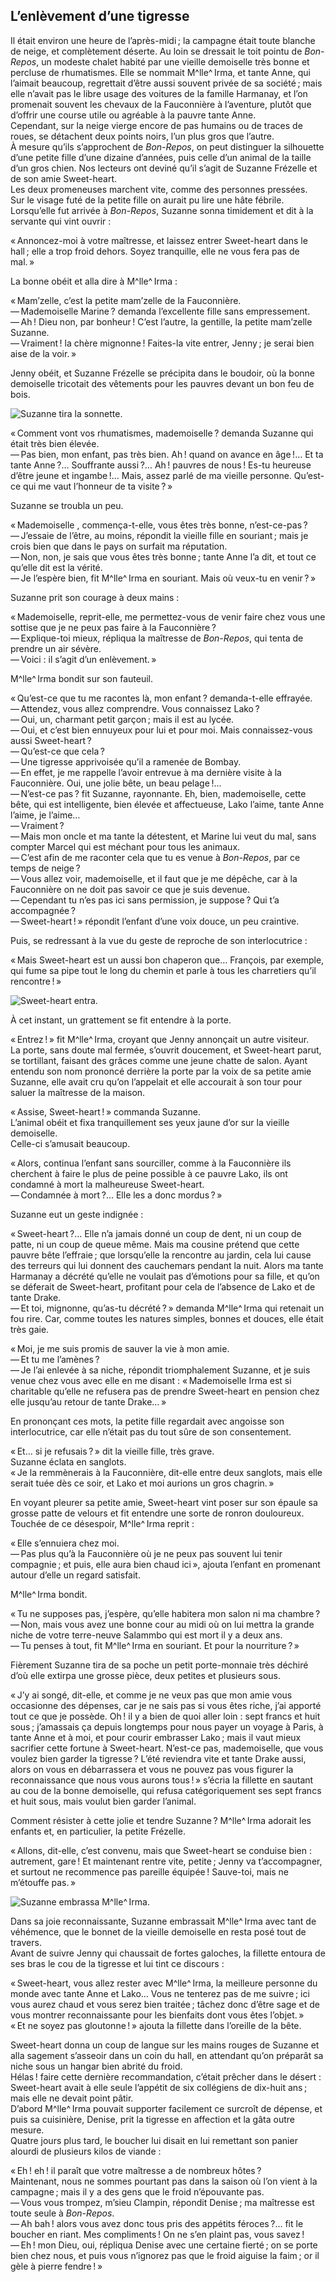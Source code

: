 ## L’enlèvement d’une tigresse

Il était environ une heure de l’après-midi ; la campagne était toute 
blanche de neige, et complètement déserte. Au loin se dressait le toit pointu 
de _Bon-Repos_, un modeste chalet habité par une vieille demoiselle très 
bonne et percluse de rhumatismes. Elle se nommait M^lle^ Irma, et tante Anne, qui 
l’aimait beaucoup, regrettait d’être aussi souvent privée de sa société ; 
mais elle n’avait pas le libre usage des voitures de la famille Harmanay, et 
l’on promenait souvent les chevaux de la Fauconnière à l’aventure, plutôt 
que d’offrir une course utile ou agréable à la pauvre tante Anne.  
Cependant, sur la neige vierge encore de pas humains ou de traces de roues, se 
détachent deux points noirs, l’un plus gros que l’autre.  
À mesure qu’ils s’approchent de _Bon-Repos_, on peut distinguer la silhouette 
d’une petite fille d’une dizaine d’années, puis celle d’un animal de la taille 
d’un gros chien. Nos lecteurs ont deviné qu’il s’agit de Suzanne Frézelle et 
de son amie Sweet-heart.  
Les deux promeneuses marchent vite, comme des personnes pressées.  
Sur le visage futé de la petite fille on aurait pu lire une hâte fébrile.  
Lorsqu’elle fut arrivée à _Bon-Repos_, Suzanne sonna timidement et dit à la 
servante qui vint ouvrir :

« Annoncez-moi à votre maîtresse, et laissez entrer Sweet-heart dans le 
hall ; elle a trop froid dehors. Soyez tranquille, elle ne vous fera pas de 
mal. »

La bonne obéit et alla dire à M^lle^ Irma :

« Mam’zelle, c’est la petite mam’zelle de la Fauconnière.  
— Mademoiselle Marine ? demanda l’excellente fille sans empressement.  
— Ah ! Dieu non, par bonheur ! C’est l’autre, la gentille, la petite 
mam’zelle Suzanne.  
— Vraiment ! la chère mignonne ! Faites-la vite entrer, Jenny ; je 
serai bien aise de la voir. »

Jenny obéit, et Suzanne Frézelle se précipita dans le boudoir, où la bonne 
demoiselle tricotait des vêtements pour les pauvres devant un bon feu de bois. 
 

![Suzanne tira la sonnette.](../images/page095.jpg)

« Comment vont vos rhumatismes, mademoiselle ? demanda Suzanne qui était 
très bien élevée.  
— Pas bien, mon enfant, pas très bien. Ah ! quand on avance en âge !… 
Et ta tante Anne ?… Souffrante aussi ?… Ah ! pauvres de nous ! 
Es-tu heureuse d’être jeune et ingambe !… Mais, assez parlé de ma vieille 
personne. Qu’est-ce qui me vaut l’honneur de ta visite ? »

Suzanne se troubla un peu.

« Mademoiselle , commença-t-elle, vous êtes très bonne, n’est-ce-pas ?  
— J’essaie de l’être, au moins, répondit la vieille fille en souriant ;
mais je crois bien que dans le pays on surfait ma réputation.  
— Non, non, je sais que vous êtes très bonne ; tante Anne l’a dit, et 
tout ce qu’elle dit est la vérité.  
— Je l’espère bien, fit M^lle^ Irma en souriant. Mais où veux-tu en 
venir ? »

Suzanne prit son courage à deux mains :

« Mademoiselle, reprit-elle, me permettez-vous de venir faire chez vous une 
sottise que je ne peux pas faire à la Fauconnière ?  
— Explique-toi mieux, répliqua la maîtresse de _Bon-Repos_, qui tenta de 
prendre un air sévère.  
— Voici : il s’agit d’un enlèvement. »

M^lle^ Irma bondit sur son fauteuil.

« Qu’est-ce que tu me racontes là, mon enfant ? demanda-t-elle effrayée.  
— Attendez, vous allez comprendre. Vous connaissez Lako ?  
— Oui, un, charmant petit garçon ; mais il est au lycée.  
— Oui, et c’est bien ennuyeux pour lui et pour moi. Mais connaissez-vous 
aussi Sweet-heart ?  
— Qu’est-ce que cela ?  
— Une tigresse apprivoisée qu’il a ramenée de Bombay.  
— En effet, je me rappelle l’avoir entrevue à ma dernière visite à la 
Fauconnière. Oui, une jolie bête, un beau pelage !…  
— N’est-ce pas ? fit Suzanne, rayonnante. Eh, bien, mademoiselle, cette 
bête, qui est intelligente, bien élevée et affectueuse, Lako l’aime, tante 
Anne l’aime, je l’aime…  
— Vraiment ?  
— Mais mon oncle et ma tante la détestent, et Marine lui veut du mal, sans 
compter Marcel qui est méchant pour tous les animaux.  
— C’est afin de me raconter cela que tu es venue à _Bon-Repos_, par ce temps 
de neige ?  
— Vous allez voir, mademoiselle, et il faut que je me dépêche, car à la 
Fauconnière on ne doit pas savoir ce que je suis devenue.  
— Cependant tu n’es pas ici sans permission, je suppose ? Qui t’a 
accompagnée ?  
— Sweet-heart ! » répondit l’enfant d’une voix douce, un peu craintive.

Puis, se redressant à la vue du geste de reproche de son interlocutrice :

« Mais Sweet-heart est un aussi bon chaperon que… François, par exemple, 
qui fume sa pipe tout le long du chemin et parle à tous les charretiers qu’il 
rencontre ! »

![Sweet-heart entra.](../images/page097.jpg)

À cet instant, un grattement se fit entendre à la porte.

« Entrez ! » fit M^lle^ Irma, croyant que Jenny annonçait un autre 
visiteur.  
La porte, sans doute mal fermée, s’ouvrit doucement, et Sweet-heart parut, se 
tortillant, faisant des grâces comme une jeune chatte de salon. Ayant entendu 
son nom prononcé derrière la porte par la voix de sa petite amie Suzanne, 
elle avait cru qu’on l’appelait et elle accourait à son tour pour saluer la 
maîtresse de la maison.

« Assise, Sweet-heart ! » commanda Suzanne.  
L’animal obéit et fixa tranquillement ses yeux jaune d’or sur la vieille 
demoiselle.  
Celle-ci s’amusait beaucoup.

« Alors, continua l’enfant sans sourciller, comme à la Fauconnière ils 
cherchent à faire le plus de peine possible à ce pauvre Lako, ils ont 
condamné à mort la malheureuse Sweet-heart.  
— Condamnée à mort ?… Elle les a donc mordus ? »

Suzanne eut un geste indignée :

« Sweet-heart ?… Elle n’a jamais donné un coup de dent, ni un coup de 
patte, ni un coup de queue même. Mais ma cousine prétend que cette pauvre 
bête l’effraie ; que lorsqu’elle la rencontre au jardin, cela lui cause des 
terreurs qui lui donnent des cauchemars pendant la nuit. Alors ma tante 
Harmanay a décrété qu’elle ne voulait pas d’émotions pour sa fille, et 
qu’on se déferait de Sweet-heart, profitant pour cela de l’absence de Lako et 
de tante Drake.  
— Et toi, mignonne, qu’as-tu décrété ? » demanda M^lle^ Irma qui 
retenait un fou rire. Car, comme toutes les natures simples, bonnes et douces, 
elle était très gaie.

« Moi, je me suis promis de sauver la vie à mon amie.  
— Et tu me l’amènes ?  
— Je l’ai enlevée à sa niche, répondit triomphalement Suzanne, et je suis 
venue chez vous avec elle en me disant : « Mademoiselle Irma est si 
charitable qu’elle ne refusera pas de prendre Sweet-heart en pension chez elle 
jusqu’au retour de tante Drake… »

En prononçant ces mots, la petite fille regardait avec angoisse son 
interlocutrice, car elle n’était pas du tout sûre de son consentement.

« Et… si je refusais ? » dit la vieille fille, très grave.  
Suzanne éclata en sanglots.  
« Je la remmènerais à la Fauconnière, dit-elle entre deux sanglots, mais 
elle serait tuée dès ce soir, et Lako et moi aurions un gros chagrin. »

En voyant pleurer sa petite amie, Sweet-heart vint poser sur son épaule sa 
grosse patte de velours et fit entendre une sorte de ronron douloureux.  
Touchée de ce désespoir, M^lle^ Irma reprit :

« Elle s’ennuiera chez moi.  
— Pas plus qu’à la Fauconnière où je ne peux pas souvent lui tenir 
compagnie ; et puis, elle aura bien chaud ici », ajouta l’enfant en 
promenant autour d’elle un regard satisfait.

M^lle^ Irma bondit.

« Tu ne supposes pas, j’espère, qu’elle habitera mon salon ni ma 
chambre ?  
— Non, mais vous avez une bonne cour au midi où on lui mettra la grande 
niche de votre terre-neuve Salammbo qui est mort il y a deux ans.  
— Tu penses à tout, fit M^lle^ Irma en souriant. Et pour la 
nourriture ? »

Fièrement Suzanne tira de sa poche un petit porte-monnaie très déchiré 
d’où elle extirpa une grosse pièce, deux petites et plusieurs sous.

« J’y ai songé, dit-elle, et comme je ne veux pas que mon amie vous 
occasionne des dépenses, car je ne sais pas si vous êtes riche, j’ai apporté 
tout ce que je possède. Oh ! il y a bien de quoi aller loin : sept francs 
et huit sous ; j’amassais ça depuis longtemps pour nous payer un voyage à 
Paris, à tante Anne et à moi, et pour courir embrasser Lako ; mais il vaut 
mieux sacrifier cette fortune à Sweet-heart. N’est-ce pas, mademoiselle, que 
vous voulez bien garder la tigresse ? L’été reviendra vite et tante Drake 
aussi, alors on vous en débarrassera et vous ne pouvez pas vous figurer la 
reconnaissance que nous vous aurons tous ! » s’écria la fillette en 
sautant au cou de la bonne demoiselle, qui refusa catégoriquement ses sept 
francs et huit sous, mais voulut bien garder l’animal.

Comment résister à cette jolie et tendre Suzanne ? M^lle^ Irma adorait les 
enfants et, en particulier, la petite Frézelle.

« Allons, dit-elle, c’est convenu, mais que Sweet-heart se conduise bien : 
autrement, gare ! Et maintenant rentre vite, petite ; Jenny va 
t’accompagner, et surtout ne recommence pas pareille équipée ! Sauve-toi, 
mais ne m’étouffe pas. »

![Suzanne embrassa M^lle^ Irma.](../images/page101.jpg)

Dans sa joie reconnaissante, Suzanne embrassait M^lle^ Irma avec tant de 
véhémence, que le bonnet de la vieille demoiselle en resta posé tout de 
travers.  
Avant de suivre Jenny qui chaussait de fortes galoches, la fillette entoura de 
ses bras le cou de la tigresse et lui tint ce discours :

« Sweet-heart, vous allez rester avec M^lle^ Irma, la meilleure personne du 
monde avec tante Anne et Lako… Vous ne tenterez pas de me suivre ; ici vous 
aurez chaud et vous serez bien traitée ; tâchez donc d’être sage et de 
vous montrer reconnaissante pour les bienfaits dont vous êtes l’objet. »  
« Et ne soyez pas gloutonne ! » ajouta la fillette dans l’oreille de la 
bête.

Sweet-heart donna un coup de langue sur les mains rouges de Suzanne et alla 
sagement s’asseoir dans un coin du hall, en attendant qu’on préparât sa niche 
sous un hangar bien abrité du froid.  
Hélas ! faire cette dernière recommandation, c’était prêcher dans le 
désert : Sweet-heart avait à elle seule l’appétit de six collégiens de 
dix-huit ans ; mais elle ne devait point pâtir.  
D’abord M^lle^ Irma pouvait supporter facilement ce surcroît de dépense, et 
puis sa cuisinière, Denise, prit la tigresse en affection et la gâta outre 
mesure.  
Quatre jours plus tard, le boucher lui disait en lui remettant son panier 
alourdi de plusieurs kilos de viande :

« Eh ! eh ! il paraît que votre maîtresse a de nombreux hôtes ?  
Maintenant, nous ne sommes pourtant pas dans la saison où l’on vient à la 
campagne ; mais il y a des gens que le froid n’épouvante pas.  
— Vous vous trompez, m’sieu Clampin, répondit Denise ; ma maîtresse est 
toute seule à _Bon-Repos_.  
— Ah bah ! alors vous avez donc tous pris des appétits féroces ?… fit 
le boucher en riant. Mes compliments ! On ne s’en plaint pas, vous savez !  
— Eh ! mon Dieu, oui, répliqua Denise avec une certaine fierté ; on se 
porte bien chez nous, et puis vous n’ignorez pas que le froid aiguise la 
faim ; or il gèle à pierre fendre ! »
